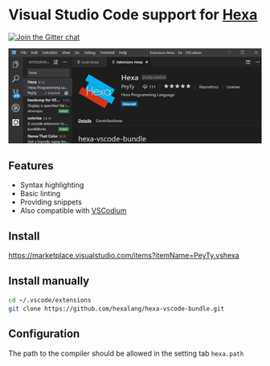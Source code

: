 # Visual Studio Code support for [Hexa](https://github.com/hexalang)

[![Join the Gitter chat](https://badges.gitter.im/hexalang/hexalang.svg)](https://gitter.im/hexalang/VSCode?utm_source=share-link&utm_medium=link&utm_campaign=share-link)

![Screenshot](screenshot.png?raw=true)

## Features

 - Syntax highlighting
 - Basic linting
 - Providing snippets
 - Also compatible with [VSCodium](https://vscodium.com/)

## Install

<https://marketplace.visualstudio.com/items?itemName=PeyTy.vshexa>

## Install manually

```sh
cd ~/.vscode/extensions
git clone https://github.com/hexalang/hexa-vscode-bundle.git
```

## Configuration

The path to the compiler should be allowed in the setting tab `hexa.path`
